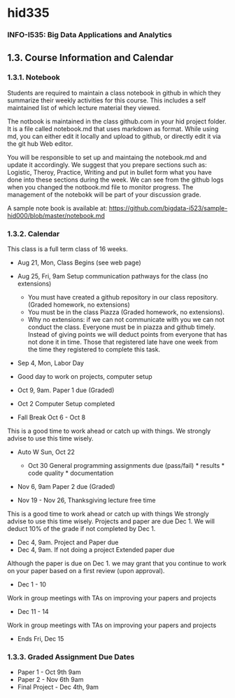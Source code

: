 # hid335
### INFO-I535: Big Data Applications and Analytics
## 1.3. Course Information and Calendar

### 1.3.1. Notebook
Students are required to maintain a class notebook in github in which they summarize their weekly activities for this course. This includes a self maintained list of which lecture material they viewed.

The notbook is maintained in the class github.com in your hid project folder. It is a file called notebook.md that uses markdown as format. While using md, you can either edit it locally and upload to github, or directly edit it via the git hub Web editor.

You will be responsible to set up and maintaing the notebook.md and update it accordingly. We suggest that you prepare sections such as: Logistic, Theroy, Practice, Writing and put in bullet form what you have done into these sections during the week. We can see from the github logs when you changed the notbook.md file to monitor progress. The management of the notebokk will be part of your discussion grade.

A sample note book is available at: https://github.com/bigdata-i523/sample-hid000/blob/master/notebook.md

### 1.3.2. Calendar
This class is a full term class of 16 weeks.
* Aug 21, Mon, Class Begins (see web page)
* Aug 25, Fri, 9am Setup communication pathways for the class (no extensions)
  * You must have created a github repository in our class repository. (Graded homework, no extensions)
  * You must be in the class Piazza (Graded homework, no extensions).
  * Why no extensions: if we can not communicate with you we can not conduct the class. Everyone must be in piazza and github timely. Instead of giving points we will deduct points from everyone that has not done it in time. Those that registered late have one week from the time they registered to complete this task.
  
 * Sep 4, Mon, Labor Day
  * Good day to work on projects, computer setup

* Oct 9, 9am. Paper 1 due (Graded)
* Oct 2 Computer Setup completed
* Fall Break Oct 6 - Oct 8

This is a good time to work ahead or catch up with things. We strongly advise to use this time wisely.

* Auto W Sun, Oct 22
  * Oct 30 General programming assignments due (pass/fail) * results * code quality * documentation

* Nov 6, 9am Paper 2 due (Graded)
* Nov 19 - Nov 26, Thanksgiving lecture free time

This is a good time to work ahead or catch up with things We strongly advise to use this time wisely. Projects and paper are due Dec 1. We will deduct 10% of the grade if not completed by Dec 1.

  * Dec 4, 9am. Project and Paper due
  * Dec 4, 9am. If not doing a project Extended paper due

Although the paper is due on Dec 1. we may grant that you continue to work on your paper based on a first review (upon approval).

* Dec 1 - 10

Work in group meetings with TAs on improving your papers and projects

* Dec 11 - 14

Work in group meetings with TAs on improving your papers and projects

* Ends Fri, Dec 15

### 1.3.3. Graded Assignment Due Dates
* Paper 1 - Oct 9th 9am
* Paper 2 - Nov 6th 9am
* Final Project - Dec 4th, 9am
